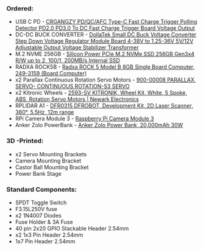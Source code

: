 ### Ordered:

- USB C PD - [CRGANGZY PD/QC/AFC Type-C Fast Charge Trigger Polling Detector PD2.0 PD3.0 To DC Fast Charge Trigger Board Voltage Output](https://www.amazon.co.uk/CRGANGZY-Trigger-Polling-Detector-Voltage/dp/B0DBJ388K9/ref=asc_df_B0DBJ388K9?mcid=4918154e371d37acb0eef78d3860769e&tag=googshopuk-21&linkCode=df0&hvadid=702448636713&hvpos=&hvnetw=g&hvrand=1763944356732793885&hvpone=&hvptwo=&hvqmt=&hvdev=c&hvdvcmdl=&hvlocint=&hvlocphy=9046941&hvtargid=pla-2363889409666&gad_source=1&th=1) 
- DC-DC BUCK CONVERTER - [DollaTek Small DC Buck Voltage Converter Step Down Voltage Regulator Module Board 4-38V to 1.25-36V 5V/12V Adjustable Output Voltage Stabilizer Transformer](https://www.amazon.co.uk/dp/B07DK6WN63?ref=ppx_yo2ov_dt_b_fed_asin_title)
- M.2 NVME 256GB - [Silicon Power PCIe M.2 NVMe SSD 256GB Gen3x4 R/W up to 2, 100/1, 200MB/s Internal SSD](https://www.amazon.co.uk/dp/B07ZH6QR8Q?ref=ppx_yo2ov_dt_b_fed_asin_title&th=1)
- RADXA ROCK5B - [Radxa ROCK 5 Model B 8GB Single Board Computer, 249-3159 \(Board Computer\)](https://www.amazon.co.uk/Single-Computer-Rockchip-Cortex-A76-Rock/dp/B0BRL4PCG7/) 
- x2 Parallax Continuous Rotation Servo Motors - [900-00008 PARALLAX, SERVO- CONTINUOUS ROTATION-S3 SERVO](https://uk.farnell.com/parallax/900-00008/servo-continuous-rotation-s3-servo/dp/2819351?srsltid=AfmBOor-59KId8cjt06daPtLfuqm3XnxUg93HBlsBrfq8Yjar4slnPo3) 
- x2 Kitronic Wheels - [2593-SV KITRONIK, Wheel Kit, White, 5 Spoke, ABS, Rotation Servo Motors | Newark Electronics](https://www.newark.com/kitronik/2593-sv/wheels-white-rotation-servo-motor/dp/30AK0833)
- RPLIDAR A1 - [DFR0315 DFROBOT, Development Kit, 2D Laser Scanner, 360°, 5.5Hz, 12m range](https://uk.farnell.com/dfrobot/dfr0315/dev-kit-360-deg-laser-scanner/dp/3517894?gross_price=true&CMP=KNC-GUK-GEN-SHOPPING-PLA&gad_source=1&gbraid=0AAAAAD8yeHkK3rBhf6qA68UFE9RRH9Khc&gclid=CjwKCAiAn9a9BhBtEiwAbKg6fsYsh3qENI-hab0-zgO7gLQBExWJo462asKbqdsInFZpHFdRMHSH4BoCuIsQAvD_BwE)
- RPi Camera Module 3 - [Raspberry Pi Camera Module 3](https://thepihut.com/products/raspberry-pi-camera-module-3?variant=42305752039619&country=GB&currency=GBP&utm_medium=product_sync&utm_source=google&utm_content=sag_organic&utm_campaign=sag_organic&gad_source=1&gbraid=0AAAAADfQ4GHKQ6kJJTtKl7UpXk53fjlMu&gclid=CjwKCAiAlPu9BhAjEiwA5NDSA7fn42saFvjk1PDMoyioz0-9xFKDwOpp7nhNTzq9qZoqG7rU4X97iRoC0W8QAvD_BwE)
- Anker Zolo PowerBank - [Anker Zolo Power Bank, 20,000mAh 30W](https://www.amazon.co.uk/dp/B0CZ9LH53B?ref=ppx_yo2ov_dt_b_fed_asin_title&th=1)

### 3D -Printed:
- x2 Servo Mounting Brackets
- Camera Mounting Bracket
- Castor Ball Mounting Bracket
- Power Bank Stage

### Standard Components:
- SPDT Toggle Switch
- F3.15L250V fuse
- x2 1N4007 Diodes
- Fuse Holder & 3A Fuse
- 40 pin 2x20 GPIO Stackable Header 2.54mm
- x2 1x3 Pin Header 2.54mm
- 1x7 Pin Header 2.54mm
